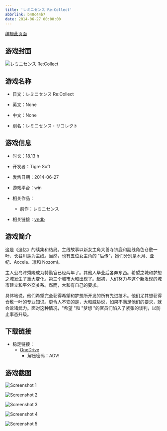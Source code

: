 ```yaml
---
title: 'レミニセンス Re:Collect'
abbrlink: b48c44b7
date: 2014-06-27 00:00:00
---
```

[编辑此页面](https://github.com/ACG-3/ADV3-source/blob/main/source/_posts/games/%E3%83%AC%E3%83%9F%E3%83%8B%E3%82%BB%E3%83%B3%E3%82%B9%20ReCollect.md)

## 游戏封面

![レミニセンス Re:Collect](https://pan.timero.xyz/onedrive/img_lib_001/%E3%83%AC%E3%83%9F%E3%83%8B%E3%82%BB%E3%83%B3%E3%82%B9%20ReCollect_cover.avif)


## 游戏名称

- 日文：レミニセンス Re:Collect
- 英文：None
- 中文：None

- 别名：レミニセンス・リコレクト


## 游戏信息

- 时长：18.13 h
- 开发者：Tigre Soft
- 发售日期：2014-06-27
- 游戏平台：win
- 相关作品：
   - 前作：レミニセンス

- 相关链接：[vndb](https://vndb.org/v14069)


## 游戏简介

这是《追忆》的续集和结局。主线故事以新女主角大善寺铃鹿和副线角色仓敷一叶、长谷川莲为主线。当然，也有五位女主角的 "后传"，她们分别是木月、亚纪、Accela、凛和 Nozomi。

主人公岛津秀隆成为特勤官已经两年了。其他人毕业后各奔东西。希望之城和梦想之城发生了重大变化。第三个城市大和出现了。起初，人们努力与这个新发现的城市建立和平外交关系。然而，大和有自己的要求。

具体地说，他们希望完全获得希望和梦想所开发的所有先进技术。他们尤其想获得仓敷一叶的专业知识。更令人不安的是，大和威胁说，如果不满足他们的要求，就会诉诸武力。面对这种情况，"希望 "和 "梦想 "的官员们陷入了紧张的谈判，以防止事态升级。




## 下载链接

- 稳定链接：
    - [OneDrive](https://pan.timero.xyz/onedrive/adv_lib_001/%E3%83%AC%E3%83%9F%E3%83%8B%E3%82%BB%E3%83%B3%E3%82%B9%20ReCollect)
        - 解压密码：ADV!



## 游戏截图


![Screenshot 1](https://pan.timero.xyz/onedrive/img_lib_001/%E3%83%AC%E3%83%9F%E3%83%8B%E3%82%BB%E3%83%B3%E3%82%B9%20ReCollect_Screenshot_1.avif)

![Screenshot 2](https://pan.timero.xyz/onedrive/img_lib_001/%E3%83%AC%E3%83%9F%E3%83%8B%E3%82%BB%E3%83%B3%E3%82%B9%20ReCollect_Screenshot_2.avif)

![Screenshot 3](https://pan.timero.xyz/onedrive/img_lib_001/%E3%83%AC%E3%83%9F%E3%83%8B%E3%82%BB%E3%83%B3%E3%82%B9%20ReCollect_Screenshot_3.avif)

![Screenshot 4](https://pan.timero.xyz/onedrive/img_lib_001/%E3%83%AC%E3%83%9F%E3%83%8B%E3%82%BB%E3%83%B3%E3%82%B9%20ReCollect_Screenshot_4.avif)

![Screenshot 5](https://pan.timero.xyz/onedrive/img_lib_001/%E3%83%AC%E3%83%9F%E3%83%8B%E3%82%BB%E3%83%B3%E3%82%B9%20ReCollect_Screenshot_5.avif)

